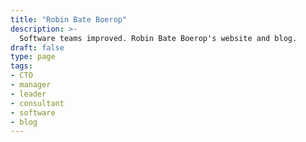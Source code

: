 ```yaml
---
title: "Robin Bate Boerop"
description: >-
  Software teams improved. Robin Bate Boerop's website and blog.
draft: false
type: page
tags:
- CTO
- manager
- leader
- consultant
- software
- blog
---
```


